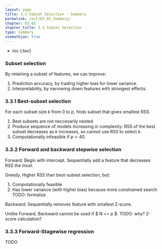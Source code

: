 ```yaml
---
layout: page
title: 3.3 Subset Selection - Summary
permalink: /esl/03_03_Summary/
chapter: 03_03
chapter_title: 3.3 Subset Selection
type: Summary
usemathjax: true
---
```


* toc
{:toc}

### Subset selection

By retaining a subset of features, we can improve:
1. Prediction accuracy, by trading higher bias for lower variance.
2. Interpretability, by narrowing down features with strongest effects.

### 3.3.1 Best-subset selection

For each subset size $k$ from $0$ to $p$, finds subset that gives smallest RSS. 

1. Best subsets are not neccesarily nested.
2. Produce sequence of models increasing in complexity: RSS of the best subset decreases as $k$ increases, so cannot use RSS to select $k$.
3. Computationally infeasible if $p > 40$.

### 3.3.2 Forward and backward stepwise selection

Forward: Begin with intercept. Sequentially add a feature that decreases RSS the most.

Greedy. Higher RSS than best-subest selection, but: 
1. Computationally feasible
2. Has lower variance (with higher bias) because more constrained search TODO: formalize

Backward: Sequentially removes feature with smallest Z-score.

Unlike Forward, Backward cannot be used if $ N <= p $. TODO: why? Z-score calculation?

### 3.3.3 Forward-Stagewise regression

TODO